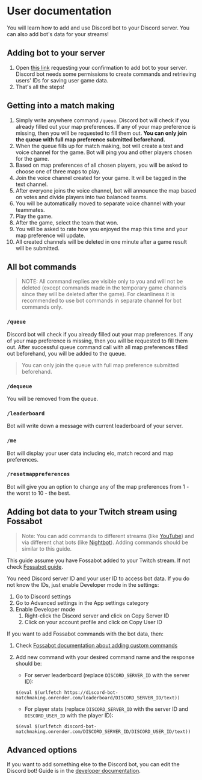# User documentation

You will learn how to add and use Discord bot to your Discord server. You can also add bot's data for your streams!

## Adding bot to your server

1. Open [this link](https://discord.com/oauth2/authorize?client_id=1082686062360526939) requesting your confirmation to add bot to your server. Discord bot needs some permissions to create commands and retrieving users' IDs for saving user game data.
2. That's all the steps!

## Getting into a match making

1. Simply write anywhere command `/queue`. Discord bot will check if you already filled out your map preferences. If any of your map preference is missing, then you will be requested to fill them out. **You can only join the queue with full map preference submitted beforehand.**
2. When the queue fills up for match making, bot will create a text and voice channel for the game. Bot will ping you and other players chosen for the game.
3. Based on map preferences of all chosen players, you will be asked to choose one of three maps to play.
4. Join the voice channel created for your game. It will be tagged in the text channel.
5. After everyone joins the voice channel, bot will announce the map based on votes and divide players into two balanced teams.
6. You will be automatically moved to separate voice channel with your teammates.
7. Play the game.
8. After the game, select the team that won.
9. You will be asked to rate how you enjoyed the map this time and your map preference will update.
10. All created channels will be deleted in one minute after a game result will be submitted.

## All bot commands

> NOTE: All command replies are visible only to you and will not be deleted (except commands made in the temporary game channels since they will be deleted after the game). For cleanliness it is recommended to use bot commands in separate channel for bot commands only.

### `/queue`

Discord bot will check if you already filled out your map preferences. If any of your map preference is missing, then you will be requested to fill them out. After successful queue command call with all map preferences filled out beforehand, you will be added to the queue.
> You can only join the queue with full map preference submitted beforehand.

### `/dequeue`

You will be removed from the queue.

### `/leaderboard`

Bot will write down a message with current leaderboard of your server.

### `/me`

Bot will display your user data including elo, match record and map preferences.

### `/resetmappreferences`

Bot will give you an option to change any of the map preferences from 1 - the worst to 10 - the best.

## Adding bot data to your Twitch stream using Fossabot

> Note: You can add commands to different streams (like [YouTube](https://studio.youtube.com/)) and via different chat bots (like [Nightbot](https://nightbot.tv/)). Adding commands should be similar to this guide.

This guide assume you have Fossabot added to your Twitch stream. If not check [Fossabot guide](https://docs.fossabot.com/getting-started).

You need Discord server ID and your user ID to access bot data. If you do not know the IDs, just enable Developer mode in the settings:

1. Go to Discord settings
2. Go to Advanced settings in the App settings category
3. Enable Developer mode
   1. Right-click the Discord server and click on Copy Server ID
   2. Click on your account profile and click on Copy User ID

If you want to add Fossabot commands with the bot data, then:

1. Check [Fossabot documentation about adding custom commands](https://docs.fossabot.com/commands/Creating-Commands)
2. Add new command with your desired command name and the response should be:
   - For server leaderboard (replace `DISCORD_SERVER_ID` with the server ID):

   ```$(eval $(urlfetch https://discord-bot-matchmaking.onrender.com/leaderboard/DISCORD_SERVER_ID/text))```

   - For player stats (replace `DISCORD_SERVER_ID` with the server ID and `DISCORD_USER_ID` with the player ID):
  
    ```$(eval $(urlfetch discord-bot-matchmaking.onrender.com/DISCORD_SERVER_ID/DISCORD_USER_ID/text))```

## Advanced options

If you want to add something else to the Discord bot, you can edit the Discord bot! Guide is in the [developer documentation](https://github.com/spiduso/discord-bot-matchmaking/blob/main/documentations/developer_documentation/README.md).

